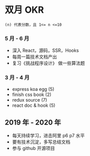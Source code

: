 # 双月 OKR

`(n) 代表分数，且 1<= n <=10`

### 5 月 - 6 月

- 深入 React，源码，SSR，Hooks
- 每周一篇技术文档产出
- 复习《挑战程序设计》 做一些算法题

### 3 月 - 4 月

- express koa egg (5)
- finish css book (2)
- redux source (7)
- react doc & hook (5)

## 2019 年 - 2020 年

- 每天持续学习，进击阿里 p6 p7 水平
- 要有技术沉淀，多写总结文档
- 参与 github 开源项目
